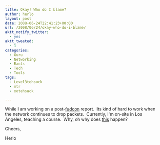 ```yaml
---
title: Okay! Who do I blame?
author: herlo
layout: post
date: 2008-06-24T22:41:23+00:00
url: /2008/06/24/okay-who-do-i-blame/
aktt_notify_twitter:
  - yes
aktt_tweeted:
  - 1
categories:
  - Guru
  - Networking
  - Rants
  - Tech
  - Tools
tags:
  - Level3tehsuck
  - mtr
  - xotehsuck

---
```

While I am working on a post-<a href="https://fedoraproject.org/wiki/FUDCon/FUDConF10" target="_blank">fudcon</a> report.  Its kind of hard to work when the network continues to drop packets.  Currently, I'm on-site in Los Angeles, teaching a course.  Why, oh why does <a title="Who do you blame?" href="http://dpaste.com/58943/" target="_blank">this</a> happen?

Cheers,

Herlo